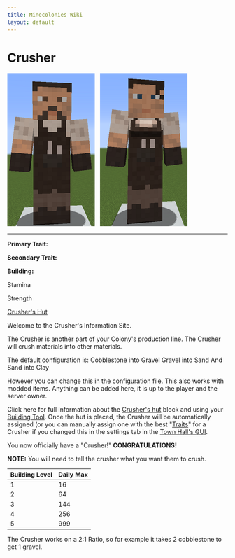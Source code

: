```yaml
---
title: Minecolonies Wiki
layout: default
---
```

# Crusher

<div class="infobox box text-center">
<img src="../../assets/images/workers/crusher_m.png" alt="Crusher Male" />&nbsp;&nbsp;&nbsp;<img src="../../assets/images/workers/crusher_f.png" alt="Crusher Female" />
<hr />
  <div class="row section-text text-left">
    <div class="col">
      <p><strong>Primary Trait:</strong></p>
      <p><strong>Secondary Trait:</strong></p>
      <p><strong>Building:</strong></p>
    </div>
    <div class="col">
      <p class="traitp">Stamina</p>
      <p class="traits">Strength</p>
      <p><a href="../buildings/crusher">Crusher's Hut</a></p>
    </div>
  </div>
</div>

Welcome to the Crusher's Information Site.

The Crusher is another part of your Colony's production line. The Crusher will crush materials into other materials.

The default configuration is:
Cobblestone into Gravel
Gravel into Sand
And Sand into Clay

However you can change this in the configuration file. This also works with modded items. Anything can be added here, it is up to the player and the server owner.

Click here for full information about the [Crusher's hut](../../source/buildings/crusher) block and using your [Building Tool](../items/buildingtool). Once the hut is placed, the Crusher will be automatically assigned (or you can manually assign one with the best  "[Traits](../systems/workerinfo)" for a Crusher if you changed this in the settings tab in the [Town Hall's GUI](../../source/buildings/townhall).

You now officially have a "Crusher!" **CONGRATULATIONS!**

**NOTE:** You will need to tell the crusher what you want them to crush.

| Building Level | Daily Max |
| ----- | ----- |
| 1 | 16  |
| 2 | 64  |
| 3 | 144 |
| 4 | 256 |
| 5 | 999 |

The Crusher works on a 2:1 Ratio, so for example it takes 2 cobblestone to get 1 gravel.
